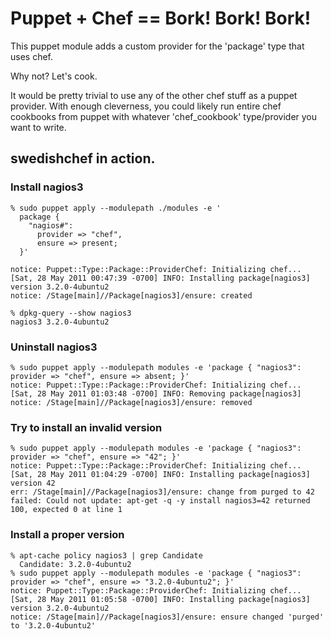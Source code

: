 # Puppet + Chef == Bork! Bork! Bork!

This puppet module adds a custom provider for the 'package' type that uses chef.

Why not? Let's cook.

It would be pretty trivial to use any of the other chef stuff as a puppet
provider. With enough cleverness, you could likely run entire chef cookbooks
from puppet with whatever 'chef_cookbook' type/provider you want to write.

## swedishchef in action.

### Install nagios3

    % sudo puppet apply --modulepath ./modules -e '
      package { 
        "nagios#":
          provider => "chef",
          ensure => present;
      }'

    notice: Puppet::Type::Package::ProviderChef: Initializing chef...
    [Sat, 28 May 2011 00:47:39 -0700] INFO: Installing package[nagios3] version 3.2.0-4ubuntu2
    notice: /Stage[main]//Package[nagios3]/ensure: created

    % dpkg-query --show nagios3
    nagios3 3.2.0-4ubuntu2

### Uninstall nagios3

    % sudo puppet apply --modulepath modules -e 'package { "nagios3": provider => "chef", ensure => absent; }'
    notice: Puppet::Type::Package::ProviderChef: Initializing chef...
    [Sat, 28 May 2011 01:03:48 -0700] INFO: Removing package[nagios3]
    notice: /Stage[main]//Package[nagios3]/ensure: removed

### Try to install an invalid version

    % sudo puppet apply --modulepath modules -e 'package { "nagios3": provider => "chef", ensure => "42"; }'  
    notice: Puppet::Type::Package::ProviderChef: Initializing chef...
    [Sat, 28 May 2011 01:04:29 -0700] INFO: Installing package[nagios3] version 42
    err: /Stage[main]//Package[nagios3]/ensure: change from purged to 42 failed: Could not update: apt-get -q -y install nagios3=42 returned 100, expected 0 at line 1

### Install a proper version

    % apt-cache policy nagios3 | grep Candidate
      Candidate: 3.2.0-4ubuntu2
    % sudo puppet apply --modulepath modules -e 'package { "nagios3": provider => "chef", ensure => "3.2.0-4ubuntu2"; }'
    notice: Puppet::Type::Package::ProviderChef: Initializing chef...
    [Sat, 28 May 2011 01:05:58 -0700] INFO: Installing package[nagios3] version 3.2.0-4ubuntu2
    notice: /Stage[main]//Package[nagios3]/ensure: ensure changed 'purged' to '3.2.0-4ubuntu2'


